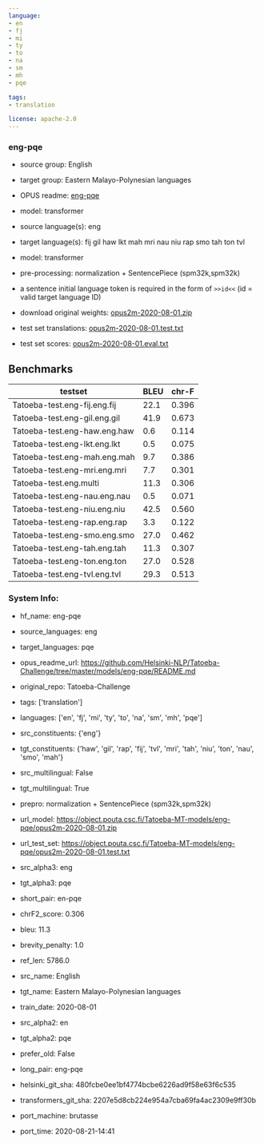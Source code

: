 ```yaml
---
language: 
- en
- fj
- mi
- ty
- to
- na
- sm
- mh
- pqe

tags:
- translation

license: apache-2.0
---
```


### eng-pqe

* source group: English 
* target group: Eastern Malayo-Polynesian languages 
*  OPUS readme: [eng-pqe](https://github.com/Helsinki-NLP/Tatoeba-Challenge/tree/master/models/eng-pqe/README.md)

*  model: transformer
* source language(s): eng
* target language(s): fij gil haw lkt mah mri nau niu rap smo tah ton tvl
* model: transformer
* pre-processing: normalization + SentencePiece (spm32k,spm32k)
* a sentence initial language token is required in the form of `>>id<<` (id = valid target language ID)
* download original weights: [opus2m-2020-08-01.zip](https://object.pouta.csc.fi/Tatoeba-MT-models/eng-pqe/opus2m-2020-08-01.zip)
* test set translations: [opus2m-2020-08-01.test.txt](https://object.pouta.csc.fi/Tatoeba-MT-models/eng-pqe/opus2m-2020-08-01.test.txt)
* test set scores: [opus2m-2020-08-01.eval.txt](https://object.pouta.csc.fi/Tatoeba-MT-models/eng-pqe/opus2m-2020-08-01.eval.txt)

## Benchmarks

| testset               | BLEU  | chr-F |
|-----------------------|-------|-------|
| Tatoeba-test.eng-fij.eng.fij 	| 22.1 	| 0.396 |
| Tatoeba-test.eng-gil.eng.gil 	| 41.9 	| 0.673 |
| Tatoeba-test.eng-haw.eng.haw 	| 0.6 	| 0.114 |
| Tatoeba-test.eng-lkt.eng.lkt 	| 0.5 	| 0.075 |
| Tatoeba-test.eng-mah.eng.mah 	| 9.7 	| 0.386 |
| Tatoeba-test.eng-mri.eng.mri 	| 7.7 	| 0.301 |
| Tatoeba-test.eng.multi 	| 11.3 	| 0.306 |
| Tatoeba-test.eng-nau.eng.nau 	| 0.5 	| 0.071 |
| Tatoeba-test.eng-niu.eng.niu 	| 42.5 	| 0.560 |
| Tatoeba-test.eng-rap.eng.rap 	| 3.3 	| 0.122 |
| Tatoeba-test.eng-smo.eng.smo 	| 27.0 	| 0.462 |
| Tatoeba-test.eng-tah.eng.tah 	| 11.3 	| 0.307 |
| Tatoeba-test.eng-ton.eng.ton 	| 27.0 	| 0.528 |
| Tatoeba-test.eng-tvl.eng.tvl 	| 29.3 	| 0.513 |


### System Info: 
- hf_name: eng-pqe

- source_languages: eng

- target_languages: pqe

- opus_readme_url: https://github.com/Helsinki-NLP/Tatoeba-Challenge/tree/master/models/eng-pqe/README.md

- original_repo: Tatoeba-Challenge

- tags: ['translation']

- languages: ['en', 'fj', 'mi', 'ty', 'to', 'na', 'sm', 'mh', 'pqe']

- src_constituents: {'eng'}

- tgt_constituents: {'haw', 'gil', 'rap', 'fij', 'tvl', 'mri', 'tah', 'niu', 'ton', 'nau', 'smo', 'mah'}

- src_multilingual: False

- tgt_multilingual: True

- prepro:  normalization + SentencePiece (spm32k,spm32k)

- url_model: https://object.pouta.csc.fi/Tatoeba-MT-models/eng-pqe/opus2m-2020-08-01.zip

- url_test_set: https://object.pouta.csc.fi/Tatoeba-MT-models/eng-pqe/opus2m-2020-08-01.test.txt

- src_alpha3: eng

- tgt_alpha3: pqe

- short_pair: en-pqe

- chrF2_score: 0.306

- bleu: 11.3

- brevity_penalty: 1.0

- ref_len: 5786.0

- src_name: English

- tgt_name: Eastern Malayo-Polynesian languages

- train_date: 2020-08-01

- src_alpha2: en

- tgt_alpha2: pqe

- prefer_old: False

- long_pair: eng-pqe

- helsinki_git_sha: 480fcbe0ee1bf4774bcbe6226ad9f58e63f6c535

- transformers_git_sha: 2207e5d8cb224e954a7cba69fa4ac2309e9ff30b

- port_machine: brutasse

- port_time: 2020-08-21-14:41